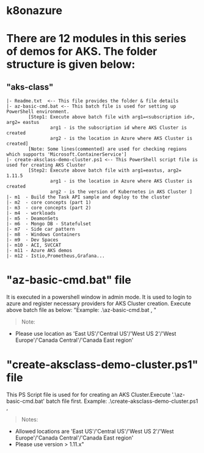 # k8onazure
# There are 12 modules in this series of demos for AKS. The folder structure is given below:
## "aks-class"
	|- Readme.txt  <-- This file provides the folder & file details
	|- az-basic-cmd.bat <-- This batch file is used for setting up PowerShell environment. 
	        [Step1: Execute above batch file with arg1=<subscription id>, arg2= eastus
			        arg1 - is the subscription id where AKS Cluster is created
					arg2 - is the location in Azure where AKS Cluster is created]
			[Note: Some lines(commented) are used for checking regions which supports 'Microsoft.ContainerService']
	|- create-aksclass-demo-cluster.ps1	<-- This PowerShell script file is used for creating AKS Cluster 
	        [Step2: Execute above batch file with arg1=eastus, arg2= 1.11.5
			        arg1 - is the location in Azure where AKS Cluster is created
					arg2 - is the version of Kubernetes in AKS Cluster ]			
	|- m1  - Build the Task API sample and deploy to the cluster
	|- m2  - core concepts (part 1)
	|- m3  - core concepts (part 2)
	|- m4  - workloads
	|- m5  - DeamonSets
	|- m6  - Mongo DB - Statefulset
	|- m7  - Side car pattern
	|- m8  - Windows Containers 
	|- m9  - Dev Spaces
	|- m10 - ACI, SVCCAT
	|- m11 - Azure AKS demos
	|- m12 - Istio,Prometheus,Grafana...

	
# "az-basic-cmd.bat" file
It is executed in a powershell window in admin mode. It is used to login to azure and register necessary providers for AKS Cluster creation. Execute above batch file as below:
"Example: .\az-basic-cmd.bat <subscription id>, <location>"
> Note: 
* Please use location as 'East US'/'Central US'/'West US 2'/'West Europe'/'Canada Central'/'Canada East region'

# "create-aksclass-demo-cluster.ps1" file
This PS Script file is used for for creating an AKS Cluster.Execute '.\az-basic-cmd.bat' batch file first.
Example: .\create-aksclass-demo-cluster.ps1 <location>, <version>
> Notes:
* Allowed locations are 'East US'/'Central US'/'West US 2'/'West Europe'/'Canada Central'/'Canada East region'
* Please use version > 1.11.x"
